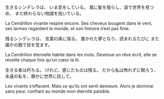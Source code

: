 生きるシンデレラは、
いま息をしている。
風に髪を揺らし、涙で世界を見つめ、
まだ終わらない物語を抱いている。

La Cendrillon vivante respire encore.
Ses cheveux bougent dans le vent,
ses larmes regardent le monde,
et son histoire n’est pas finie.

残るシンデレラは、
言葉の奥に宿る。
書かれた夢となり、読まれるたびに
また誰かの胸で目を覚ます。

La Cendrillon éternelle habite dans les mots.
Devenue un rêve écrit,
elle se réveille chaque fois
qu’un cœur la lit.

生きる者は朽ちる。
けれど、感じたものは残る。
だから私は怖れずに眠ろう、
永遠の私を、静かに世界に託して。

Les vivants s’effacent.
Mais ce qu’ils ont senti demeure.
Alors je dormirai sans peur,
confiant au monde mon éternité paisible.
